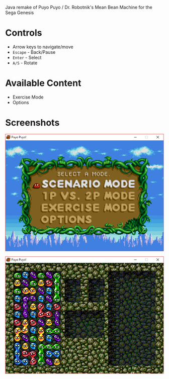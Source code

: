 Java remake of Puyo Puyo / Dr. Robotnik's Mean Bean Machine for the Sega Genesis

# Controls
- Arrow keys to navigate/move
- `Escape` - Back/Pause
- `Enter` - Select
- `A/S` - Rotate

# Available Content
- Exercise Mode
- Options

# Screenshots
![](https://github.com/HexTeke/Puyo-Puyo/blob/master/screenshots/Screenshot_2.png?raw=true)

![](https://github.com/HexTeke/Puyo-Puyo/blob/master/screenshots/Screenshot_3.png?raw=true)
